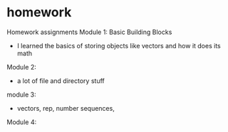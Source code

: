 # homework
Homework assignments
Module 1: Basic Building Blocks
- I learned the basics of storing objects like vectors and how it does its math

Module 2:
- a lot of file and directory stuff

module 3:
- vectors, rep, number sequences,  

Module 4:
